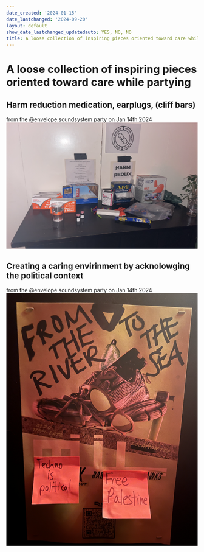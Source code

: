 ```yaml
---
date_created: '2024-01-15'
date_lastchanged: '2024-09-20'
layout: default
show_date_lastchanged_updatedauto: YES, NO, NO
title: A loose collection of inspiring pieces oriented toward care while partying
---
```

# A loose collection of inspiring pieces oriented toward care while partying


## Harm reduction medication, earplugs, (cliff bars)
from the @envelope.soundsystem party on Jan 14th 2024
![](media/cleanshot_2024-01-15-at-08-55-17@2x.png)

## Creating a caring envirinment by acknolowging the political context
from the @envelope.soundsystem party on Jan 14th 2024
![](media/cleanshot_2024-01-15-at-08-57-03@2x.png)